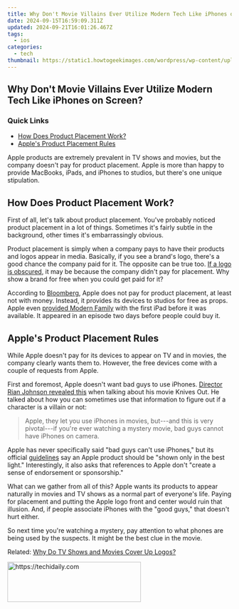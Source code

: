 ```yaml
---
title: Why Don't Movie Villains Ever Utilize Modern Tech Like iPhones on Screen?
date: 2024-09-15T16:59:09.311Z
updated: 2024-09-21T16:01:26.467Z
tags:
  - ios
categories:
  - tech
thumbnail: https://static1.howtogeekimages.com/wordpress/wp-content/uploads/2022/09/masked-man-with-iphone.jpg
---
```


## Why Don't Movie Villains Ever Utilize Modern Tech Like iPhones on Screen?

### Quick Links

* [How Does Product Placement Work?](https://android-frp.techidaily.com/in-2024-how-to-bypass-oppo-reno-9a-frp-in-3-different-ways-by-drfone-android/)
* [Apple's Product Placement Rules](https://unlock-android.techidaily.com/how-to-unlock-honor-x50iplus-pattern-lock-if-forgotten-6-ways-by-drfone-android/)

 Apple products are extremely prevalent in TV shows and movies, but the company doesn't pay for product placement. Apple is more than happy to provide MacBooks, iPads, and iPhones to studios, but there's one unique stipulation.

##  How Does Product Placement Work?

 First of all, let's talk about product placement. You've probably noticed product placement in a lot of things. Sometimes it's fairly subtle in the background, other times it's embarrassingly obvious.

 Product placement is simply when a company pays to have their products and logos appear in media. Basically, if you see a brand's logo, there's a good chance the company paid for it. The opposite can be true too. [If a logo is obscured](https://driver-download.techidaily.com/how-to-effortless-webcam-driver-update-for-windows-10-users/), it may be because the company didn't pay for placement. Why show a brand for free when you could get paid for it?

 According to [Bloomberg](https://www.bloomberg.com/news/articles/2012-05-10/apple-the-other-cult-in-hollywood), Apple does not pay for product placement, at least not with money. Instead, it provides its devices to studios for free as props. Apple even [provided Modern Family](https://www.hollywoodreporter.com/tv/tv-news/modern-family-creator-explains-ipad-53367/) with the first iPad before it was available. It appeared in an episode two days before people could buy it.

##  Apple's Product Placement Rules

 While Apple doesn't pay for its devices to appear on TV and in movies, the company clearly wants them to. However, the free devices come with a couple of requests from Apple.

 First and foremost, Apple doesn't want bad guys to use iPhones. [Director Rian Johnson revealed this](https://www.vanityfair.com/video/watch/notes-on-a-scene-director-rian-johnson-breaks-down-a-scene-from-knives-out) when talking about his movie Knives Out. He talked about how you can sometimes use that information to figure out if a character is a villain or not:

> Apple, they let you use iPhones in movies, but---and this is very pivotal---if you're ever watching a mystery movie, bad guys cannot have iPhones on camera.

 Apple has never specifically said "bad guys can't use iPhones," but its official [guidelines](https://www.apple.com/legal/intellectual-property/guidelinesfor3rdparties.html) say an Apple product should be "shown only in the best light." Interestingly, it also asks that references to Apple don't "create a sense of endorsement or sponsorship."

 What can we gather from all of this? Apple wants its products to appear naturally in movies and TV shows as a normal part of everyone's life. Paying for placement and putting the Apple logo front and center would ruin that illusion. And, if people associate iPhones with the "good guys," that doesn't hurt either.

 So next time you're watching a mystery, pay attention to what phones are being used by the suspects. It might be the best clue in the movie.

Related: [Why Do TV Shows and Movies Cover Up Logos?](https://driver-download.techidaily.com/how-to-effortless-webcam-driver-update-for-windows-10-users/)

<ins class="adsbygoogle"
     style="display:block"
     data-ad-format="autorelaxed"
     data-ad-client="ca-pub-7571918770474297"
     data-ad-slot="1223367746"></ins>

<ins class="adsbygoogle"
     style="display:block"
     data-ad-client="ca-pub-7571918770474297"
     data-ad-slot="8358498916"
     data-ad-format="auto"
     data-full-width-responsive="true"></ins>



<!-- affiliate ads begin -->
<a href="https://aligracehair.sjv.io/c/5597632/2135400/19272" target="_top" id="2135400">
  <img src="//a.impactradius-go.com/display-ad/19272-2135400" border="0" alt="https://techidaily.com" width="300" height="90"/>
</a>
<img height="0" width="0" src="https://aligracehair.sjv.io/i/5597632/2135400/19272" style="position:absolute;visibility:hidden;" border="0" />
<!-- affiliate ads end -->

